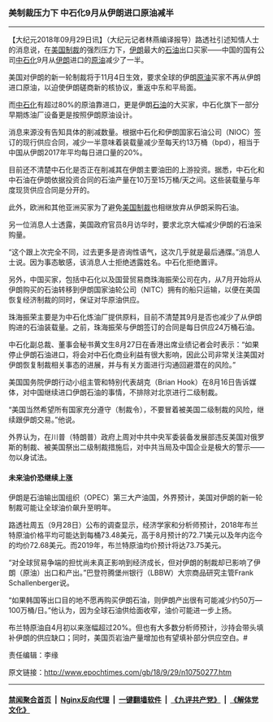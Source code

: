 ### 美制裁压力下 中石化9月从伊朗进口原油减半
------------------------

<p>【大纪元2018年09月29日讯】（大纪元记者林燕编译报导）路透社引述知情人士的消息说，在<a href="http://www.epochtimes.com/gb/tag/%E7%BE%8E%E5%9B%BD%E5%88%B6%E8%A3%81.html">美国制裁</a>的强烈压力下，<a href="http://www.epochtimes.com/gb/tag/%E4%BC%8A%E6%9C%97.html">伊朗</a>最大的<a href="http://www.epochtimes.com/gb/tag/%E7%9F%B3%E6%B2%B9.html">石油</a>出口买家——中国的国有公司<a href="http://www.epochtimes.com/gb/tag/%E4%B8%AD%E7%9F%B3%E5%8C%96.html">中石化</a>9月从<a href="http://www.epochtimes.com/gb/tag/%E4%BC%8A%E6%9C%97.html">伊朗</a>进口的<a href="http://www.epochtimes.com/gb/tag/%E5%8E%9F%E6%B2%B9.html">原油</a>减少了一半。</p>
<p>美国对伊朗的新一轮制裁将于11月4日生效，要求全球的伊朗<a href="http://www.epochtimes.com/gb/tag/%E5%8E%9F%E6%B2%B9.html">原油</a>买家不再从伊朗进口原油，以迫使伊朗磋商新的核协议，重返中东和平局面。</p>
<p>而<a href="http://www.epochtimes.com/gb/tag/%E4%B8%AD%E7%9F%B3%E5%8C%96.html">中石化</a>有超过80%的原油靠进口，更是伊朗<a href="http://www.epochtimes.com/gb/tag/%E7%9F%B3%E6%B2%B9.html">石油</a>的大买家，中石化旗下一部分早期炼油厂设备更是按照伊朗原油设计。</p>
<p>消息来源没有告知具体的削减数量。根据中石化和伊朗国家石油公司（NIOC）签订的现行供应合同，减少一半意味着装载量减少至每天约13万桶（bpd），相当于中国从伊朗2017年平均每日进口量的20%。</p>
<p>目前还不清楚中石化是否正在削减其在伊朗主要油田的上游投资。据悉，中石化和中石油在伊朗依据投资合同的石油产量在10万至15万桶/天之间。这些装载量与年度现货供应合同是分开的。</p>
<p>此外，欧洲和其他亚洲买家为了避免<a href="http://www.epochtimes.com/gb/tag/%E7%BE%8E%E5%9B%BD%E5%88%B6%E8%A3%81.html">美国制裁</a>也相继放弃从伊朗采购石油。</p>
<p>另一位消息人士透露，美国政府官员8月访华时，要求北京大幅减少伊朗的石油采购量。</p>
<p>“这个跟上次完全不同，过去更多是咨询性语气，这次几乎就是最后通牒。”消息人士说。因为事态敏感，该消息人士拒绝透露姓名。中石化拒绝置评。</p>
<p>另外，中国买家，包括中石化以及国营贸易商珠海振荣公司在内，从7月开始将从伊朗购买的石油转移到伊朗国家油轮公司（NITC）拥有的船只运输，以便在美国恢复经济制裁的同时，保证对华原油供应。</p>
<p>珠海振荣主要是为中石化炼油厂提供原料，目前不清楚其9月是否也减少了从伊朗购进的石油装载量。之前，珠海振荣与伊朗签订的合同是每日供应24万桶石油。</p>
<p>中石化副总裁、董事会秘书黄文生8月27日在香港出席业绩记者会时表示：“如果停止伊朗石油进口，将会对中石化商业利益有很大影响，因此公司非常关注美国对伊朗恢复制裁相关事态的进展，并与有关方面进行沟通回避潜在的风险。”</p>
<p>美国国务院伊朗行动小组主管和特别代表胡克（Brian Hook）在8月16日告诉媒体，对中国继续进口伊朗石油的事情，不排除对北京进行二级制裁。</p>
<p>“美国当然希望所有国家充分遵守（制裁令），不要冒着被美国二级制裁的风险，继续跟伊朗交易。”他说。</p>
<p>外界认为，在川普（特朗普）政府上周对中共中央军委装备发展部违反美国对俄罗斯的制裁、被美国祭出二级制裁措施后，对中共当局及中国企业是极大的警示——勿以身试法。</p>
<h4>未来油价恐继续上涨</h4>
<p>伊朗是石油输出国组织（OPEC）第三大产油国，外界预计，美国对伊朗的新一轮制裁可能让全球油价飙升至明年。</p>
<p>路透社周五（9月28日）公布的调查显示，经济学家和分析师预计，2018年布兰特原油价格平均可能达到每桶73.48美元，高于8月预计的72.71美元以及年内迄今的均价72.68美元。而2019年，布兰特原油均价预计将达73.75美元。</p>
<p>“对全球贸易争端的担忧尚未真正影响到经济成长，但对伊朗的制裁却已影响了伊朗（原油）出口和产出。”巴登符腾堡州银行（LBBW）大宗商品研究主管Frank Schallenberger说。</p>
<p>“如果韩国等出口目的地不愿再购买伊朗石油，则伊朗产出很有可能减少约50万—100万桶/日。”他认为，因为全球石油供给面收窄，油价可能进一步上扬。</p>
<p>布兰特原油自4月初以来涨幅超过20%。但也有大多数分析师预计，沙持会带头填补伊朗的供应缺口；同时，美国页岩油产量增加也有望填补部分供应空白。#</p>
<p>责任编辑：李缘</p>

原文链接：http://www.epochtimes.com/gb/18/9/29/n10750277.htm


------------------------
#### [禁闻聚合首页](https://github.com/gfw-breaker/banned-news/blob/master/README.md) &nbsp;|&nbsp; [Nginx反向代理](https://github.com/gfw-breaker/open-proxy/blob/master/README.md) &nbsp;|&nbsp; [一键翻墙软件](https://github.com/gfw-breaker/nogfw/blob/master/README.md) &nbsp;|&nbsp; [《九评共产党》](https://github.com/gfw-breaker/9ping.md/blob/master/README.md#九评之一评共产党是什么) &nbsp;|&nbsp; [《解体党文化》](https://github.com/gfw-breaker/jtdwh.md/blob/master/README.md#绪论)